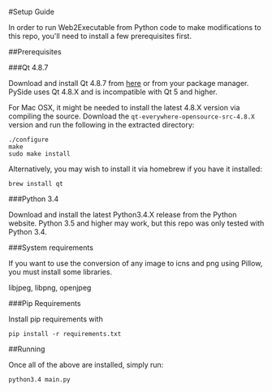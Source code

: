#Setup Guide

In order to run Web2Executable from Python code to make modifications to this repo, you'll need to install a few prerequisites first.

##Prerequisites

###Qt 4.8.7

Download and install Qt 4.8.7 from [here](https://download.qt.io/official_releases/qt/4.8/4.8.7/) or from your package manager. PySide uses Qt 4.8.X and is incompatible with Qt 5 and higher.

For Mac OSX, it might be needed to install the latest 4.8.X version via compiling the source. Download the `qt-everywhere-opensource-src-4.8.X` version and run the following in the extracted directory:

```
./configure
make
sudo make install
```

Alternatively, you may wish to install it via homebrew if you have it installed:

```
brew install qt
```

###Python 3.4

Download and install the latest Python3.4.X release from the Python website. Python 3.5 and higher may work, but this repo was only tested with Python 3.4.

###System requirements

If you want to use the conversion of any image to icns and png using Pillow, you must install some libraries.

libjpeg, libpng, openjpeg

###Pip Requirements

Install pip requirements with

```
pip install -r requirements.txt
```

##Running

Once all of the above are installed, simply run:

```
python3.4 main.py
```
